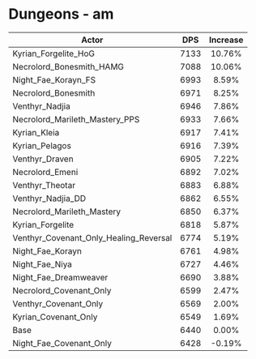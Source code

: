 # Dungeons - am
| Actor | DPS | Increase |
|---|:---:|:---:|
|Kyrian_Forgelite_HoG|7133|10.76%|
|Necrolord_Bonesmith_HAMG|7088|10.06%|
|Night_Fae_Korayn_FS|6993|8.59%|
|Necrolord_Bonesmith|6971|8.25%|
|Venthyr_Nadjia|6946|7.86%|
|Necrolord_Marileth_Mastery_PPS|6933|7.66%|
|Kyrian_Kleia|6917|7.41%|
|Kyrian_Pelagos|6916|7.39%|
|Venthyr_Draven|6905|7.22%|
|Necrolord_Emeni|6892|7.02%|
|Venthyr_Theotar|6883|6.88%|
|Venthyr_Nadjia_DD|6862|6.55%|
|Necrolord_Marileth_Mastery|6850|6.37%|
|Kyrian_Forgelite|6818|5.87%|
|Venthyr_Covenant_Only_Healing_Reversal|6774|5.19%|
|Night_Fae_Korayn|6761|4.98%|
|Night_Fae_Niya|6727|4.46%|
|Night_Fae_Dreamweaver|6690|3.88%|
|Necrolord_Covenant_Only|6599|2.47%|
|Venthyr_Covenant_Only|6569|2.00%|
|Kyrian_Covenant_Only|6549|1.69%|
|Base|6440|0.00%|
|Night_Fae_Covenant_Only|6428|-0.19%|
